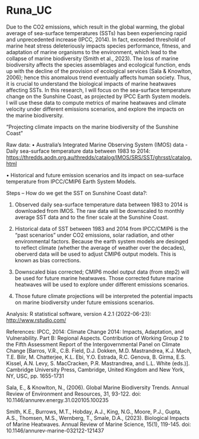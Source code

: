 # Runa_UC

Due to the CO2 emissions, which result in the global warming, the global average of sea-surface temperatures (SSTs) has been experiencing rapid and unprecedented increase (IPCC, 2014). In fact, exceeded threshold of marine heat stress deleteriously impacts species performance, fitness, and adaptation of marine organisms to the environment, which lead to the collapse of marine biodiversity (Smith et al., 2023). The loss of marine biodiversity affects the species assemblages and ecological function, ends up with the decline of the provision of ecological services (Sala & Knowlton, 2006); hence this anomalous trend eventually affects human society. Thus, it is crucial to understand the biological impacts of marine heatwaves affecting SSTs. In this research, I will focus on the sea-surface temperature change on the Sunshine Coast, as projected by IPCC Earth System models. I will use these data to compute metrics of marine heatwaves and climate velocity under different emissions scenarios, and explore the impacts on the marine biodiversity. 

“Projecting climate impacts on the marine biodiversity of the Sunshine Coast”

Raw data:
• Australia’s Integrated Marine Observing System (IMOS) data - Daily sea-surface temperature data between 1983 to 2014:
https://thredds.aodn.org.au/thredds/catalog/IMOS/SRS/SST/ghrsst/catalog.html

• Historical and future emission scenarios and its impact on sea-surface temperature from IPCC/CMIP6 Earth System Models. 

Steps – How do we get the SST on Sunshine Coast data?: 
1. Observed daily sea-surface temperature data between 1983 to 2014 is downloaded from IMOS. The raw data will be downscaled to monthly average SST data and to the finer scale at the Sunshine Coast. 

2. Historical data of SST between 1983 and 2014 from IPCC/CMIP6 is the “past scenarios” under CO2 emissions, solar radiation, and other environmental factors. Because the earth system models are desinged to reflect climate (whether the average of weather over the decades), oberverd data will be used to adjust CMIP6 output models. This is known as bias corrections. 

3. Downscaled bias corrected; CMIP6 model output data (from step2) will be used for future marine heatwaves. Those corrected future marine heatwaves will be used to explore under different emissions scenarios.

4. Those future climate projections will be interpreted the potential impacts on marine biodiversity under future emissions scenarios. 

Analysis: 
R statistical software, version 4.2.1 (2022-06-23): http://www.rstudio.com/

References: 
IPCC, 2014: Climate Change 2014: Impacts, Adaptation, and Vulnerability. Part B: Regional Aspects. Contribution of Working Group 2 to the Fifth Assessment Report of the Intergovernmental Panel on Climate Change [Barros, V.R., C.B. Field, D.J. Dokken, M.D. Mastrandrea, K.J. Mach, T.E. Bilir, M. Chatterjee, K.L. Ebi, Y.O. Estrada, R.C. Genova, B. Girma, E.S. Kissel, A.N. Levy, S. MacCracken, P.R. Mastrandrea, and L.L. White (eds.)]. Cambridge University Press, Cambridge, United Kingdom and New York, NY, USC, pp. 1655-1731

Sala, E., & Knowlton, N., (2006). Global Marine Biodiversity Trends. Annual Review of Environment and Resources, 31, 93-122. 
doi: 10.1146/annurev.energy.31.020105.100235

Smith, K.E., Burrows, M.T., Hobday, A.J., King, N.G., Moore, P.J., Gupta, A.S., Thomsen, M.S., Wernberg, T., Smale, D.A., (2023). Biological Impacts of Marine Heatwaves. Annual Review of Marine Science, 15(1), 119-145. 
doi: 10.1146/annurev-marine-032122-121437
